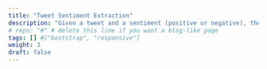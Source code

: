 ```yaml
---
title: "Tweet Sentiment Extraction"
description: "Given a tweet and a sentiment (positive or negative), the objective here was to pick out part of the tweet (word(s) or phrase(s)) that reflects the sentiment.  Utilized Roberta model from Huggingface  (Pytorch) library for this Natural language processing task."
# repo: "#" # delete this line if you want a blog-like page
tags: [] #["bootstrap", "responsive"]
weight: 3
draft: false
---
```


